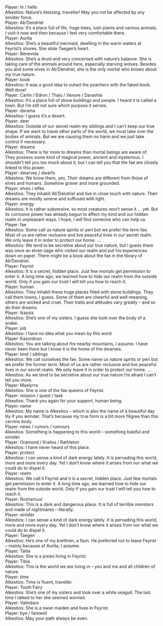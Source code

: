 Player: hi / hello  
Alkestios: Nature’s blessing, traveller! May you not be affected by any sinister force.  
Player: Ab’Dendriel  
Alkestios: It’s a place full of life, huge trees, lush plants and various animals. I visit it now and then because I feel very comfortable there.  
Player: Aurita  
Alkestios: She’s a beautiful mermaid, dwelling in the warm waters at Feyrist’s shores. She stole Taegen’s heart.  
Player: Benevola  
Alkestios: She’s a druid and very concerned with nature’s balance. She is taking care of the animals around here, especially starving wolves. Besides you and some elves in Ab’Dendriel, she is the only mortal who knows about my true nature.  
Player: book  
Alkestios: It was a good idea to outwit the poachers with the faked book. Well done!  
Player: Carlin / Edron / Thais / Venore / Darashia  
Alkestios: It’s a place full of stone buildings and people. I heard it is called a town. But I’m still not sure which purpose it serves.  
Player: darama  
Alkestios: I guess it’s a desert.  
Player: deer  
Alkestios: Outside of our secret realm my siblings and I can’t keep our true shape. If we want to travel other parts of the world, we must take over the bodies of animals. But we are causing them no harm and we just take control if necessary.  
Player: dreams  
Alkestios: There is far more to dreams than mortal beings are aware of. They possess some kind of magical power, ancient and mysterious. I shouldn’t tell you too much about it, but I can tell you that the fae are closely linked to this power.  
Player: dwarves / dwarfs  
Alkestios: We know them, yes. Their dreams are different from those of elves and humans. Somehow graver and more grounded.  
Player: elves / elfes  
Alkestios: They inhabit Ab’Dendriel and live in close touch with nature. Their dreams are mostly serene and suffused with light.  
Player: energy  
Alkestios: It is rather subversive, so most creatures won’t sense it … yet. But its corrosive power has already begun to affect my kind and our hidden realm in unpleasant ways. I hope, I will find someone who can help us.  
Player: fae  
Alkestios: Some call us nature spirits or peri but we prefer the term fae. Most of us are rather reclusive and live peaceful lives in our secret realm. We only leave it in order to protect our home. …  
Alkestios: We tend to be secretive about our true nature, but I guess there was once an elven sage who visited our realm and put his experiences down on paper. There might be a book about the fae in the library of Ab’Dendriel.  
Player: Feyrist  
Alkestios: It is a secret, hidden place. Just few mortals get permission to enter it. A long time ago, we learned how to hide our realm from the outside world. Only if you gain our trust I will tell you how to reach it.  
Player: human  
Alkestios: They inhabit these huge places filled with stone buildings. They call them towns, I guess. Some of them are cheerful and well-meaning, others are wicked and cruel. Their traits and attitudes vary greatly – and so do their dreams.  
Player: Ikassis  
Alkestios: She’s one of my sisters. I guess she took over the body of a snake.  
Player: job  
Alkestios: I have no idea what you mean by this word.  
Player: Kazordoon  
Alkestios: You are talking about the nearby mountains, I assume. I have never been there but I know it is the home of the dwarves.  
Player: kind / siblings  
Alkestios: We call ourselves the fae. Some name us nature spirits or peri but we prefer the former term. Most of us are rather reclusive and live peaceful lives in our secret realm. We only leave it in order to protect our home. …  
Alkestios: As we tend to be secretive about our true nature I’m afraid I can’t tell you more.  
Player: Maelyrra  
Alkestios: She is one of the fae queens of Feyrist.  
Player: mission / quest / task  
Alkestios: Thank you again for your support, human being.  
Player: name  
Alkestios: My name is Alkestios – which is also the name of a beautiful day lily if you wonder. That’s because my true form is a bit more filigree than this cervine body.  
Player: news / rumors / rumours  
Alkestios: Something is happening to this world – something baleful and sinister.  
Player: Oramond / Krailos / Rathleton  
Alkestios: I have never heard of this place.  
Player: protect  
Alkestios: I can sense a kind of dark energy lately. It is pervading this world, more and more every day. Yet I don’t know where it arises from nor what we could do to dispel it.  
Player: realm  
Alkestios: We call it Feyrist and it is a secret, hidden place. Just few mortals get permission to enter it. A long time ago, we learned how to hide our realm from the outside world. Only if you gain our trust I will tell you how to reach it.  
Player: Roshamuul  
Alkestios: This is a dark and dangerous place. It is full of terrible monsters and made of nightmares – literally.  
Player: sinister  
Alkestios: I can sense a kind of dark energy lately. It is pervading this world, more and more every day. Yet I don’t know where it arises from nor what we could do to dispel it.  
Player: Taegen  
Alkestios: He’s one of my brethren, a faun. He preferred not to leave Feyrist – mainly because of Aurita, I assume.  
Player: Talila  
Alkestios: She is a pixies living in Feyrist.  
Player: Tibia  
Alkestios: This is the world we are living in – you and me and all children of nature.  
Player: time  
Alkestios: Time is fluent, traveller.  
Player: Tooth Fairy  
Alkestios: She’s one of my sisters and took over a white seagull. The last time I talked to her she seemed worried.  
Player: Valindara  
Alkestios: She is a swan maiden and lives in Feyrist.  
Player: bye / farewell  
Alkestios: May your path always be even.  

